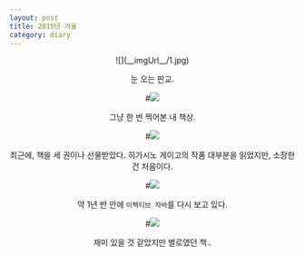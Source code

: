 ```yaml
---
layout: post
title: 2015년 겨울
category: diary
---
```

<center>
![](__imgUrl__/1.jpg)

눈 오는 판교.

#![](__imgUrl__/2.jpg)

그냥 한 번 찍어본 내 책상.

#![](__imgUrl__/4.jpg)

최근에, 책을 세 권이나 선물받았다. 히가시노 게이고의 작품 대부분을 읽었지만, 소장한 건 처음이다.

#![](__imgUrl__/3.jpg)

약 1년 반 만에 `이펙티브 자바`를 다시 보고 있다.

#![](__imgUrl__/5.jpg)

재미 있을 것 같았지만 별로였던 책..

</center>
